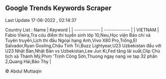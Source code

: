 

## Google Trends Keywords Scraper 
 
Last Update 17-06-2022 , 02:14:37

Country List :
 Name  | Keyword |
| ------------- | ------------- |
| VIETNAM | Fabio Vieira,Tra cứu điểm thi tuyển sinh lớp 10,Neu,Học viện Báo chí và Tuyên truyền,Lịch thi đấu Ngoại hạng Anh,Vivo X80 Pro,Trống,El Salvador,Ryan Gosling,Châu Tinh Trì,Buzz Lightyear,U23 Uzbekistan đấu với U23 Nhật Bản,Nhật Bản vs Uzbekistan,Lee Jun Ki,Fed tăng lãi suất,Clip Chủ tịch xã Thành Mỹ,Phim 'Trịnh Công Sơn,Thuong ngay nang ve tap 32 phần 2,Quang Hải,Bảo Thy |



© Abdul Muttaqin 
